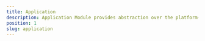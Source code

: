 ```yaml
---
title: Application
description: Application Module provides abstraction over the platform-specific funcitonality. This module allows handling application events and creating platform-specific logic.
position: 1
slug: application
---
```

